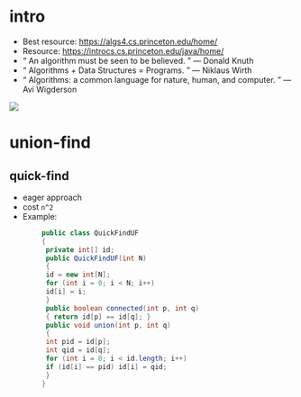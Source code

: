 # intro 
- Best resource: https://algs4.cs.princeton.edu/home/
- Resource: https://introcs.cs.princeton.edu/java/home/
- “ An algorithm must be seen to be believed. ” — Donald Knuth
- “ Algorithms + Data Structures = Programs. ” — Niklaus Wirth
- “ Algorithms: a common language for nature, human, and computer. ” — Avi Wigderson

![](https://i.imgur.com/IapntqE.png)

# union-find

## quick-find
- eager approach
- cost `n^2`
- Example:
```java
        public class QuickFindUF
        {
         private int[] id;
         public QuickFindUF(int N)
         {
         id = new int[N];
         for (int i = 0; i < N; i++)
         id[i] = i;
         }
         public boolean connected(int p, int q)
         { return id[p] == id[q]; }
         public void union(int p, int q)
         {
         int pid = id[p];
         int qid = id[q];
         for (int i = 0; i < id.length; i++)
         if (id[i] == pid) id[i] = qid;
         }
        }
```


